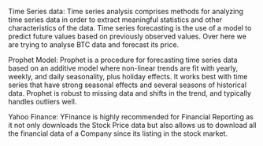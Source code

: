 Time Series data:
  Time series analysis comprises methods for analyzing time series data in order to extract meaningful statistics and other characteristics of the data. Time series forecasting is   the use of a model to predict future values based on previously observed values.
  Over here we are trying to analyse BTC data and forecast its price.

Prophet Model:
  Prophet is a procedure for forecasting time series data based on an additive model where non-linear trends are fit with yearly, weekly, and daily seasonality, plus holiday         effects. It works best with time series that have strong seasonal effects and several seasons of historical data. Prophet is robust to missing data and shifts in the trend, and   typically handles outliers well.
  
Yahoo Finance:
  YFinance is highly recommended for Financial Reporting as it not only downloads the Stock Price data but also allows us to download all the financial data of a Company since its   listing in the stock market.
  
